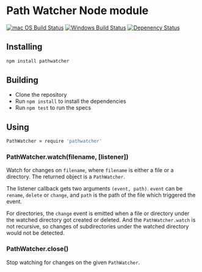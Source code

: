 # Path Watcher Node module
[![mac OS Build Status](https://travis-ci.org/atom/node-pathwatcher.svg?branch=master)](https://travis-ci.org/atom/node-pathwatcher) [![Windows Build Status](https://ci.appveyor.com/api/projects/status/li8dkoucdrc2ryts/branch/master?svg=true
)](https://ci.appveyor.com/project/Atom/node-pathwatcher) [![Depenency Status](https://david-dm.org/atom/node-pathwatcher/status.svg)](https://david-dm.org/atom/node-pathwatcher)

## Installing

```bash
npm install pathwatcher
```

## Building

  * Clone the repository
  * Run `npm install` to install the dependencies
  * Run `npm test` to run the specs

## Using

```coffeescript
PathWatcher = require 'pathwatcher'
```

### PathWatcher.watch(filename, [listener])

Watch for changes on `filename`, where `filename` is either a file or a
directory. The returned object is a `PathWatcher`.

The listener callback gets two arguments `(event, path)`. `event` can be `rename`,
`delete` or `change`, and `path` is the path of the file which triggered the
event.

For directories, the `change` event is emitted when a file or directory under
the watched directory got created or deleted. And the `PathWatcher.watch` is
not recursive, so changes of subdirectories under the watched directory would
not be detected.

### PathWatcher.close()

Stop watching for changes on the given `PathWatcher`.
